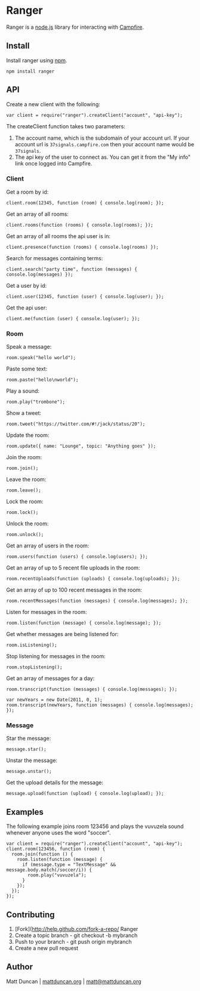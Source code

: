 Ranger
======

Ranger is a [node.js](http://nodejs.org/) library for interacting with [Campfire](http://campfirenow.com/).

Install
-------
Install ranger using [npm](http://npmjs.org/).

    npm install ranger

API
---
Create a new client with the following:

    var client = require("ranger").createClient("account", "api-key");

The createClient function takes two parameters:

1. The account name, which is the subdomain of your account url.  If your account url is `37signals.campfire.com` then your account name would be `37signals`.
2. The api key of the user to connect as.  You can get it from the "My info" link once logged into Campfire.

### Client
Get a room by id:

    client.room(12345, function (room) { console.log(room); });

Get an array of all rooms:

    client.rooms(function (rooms) { console.log(rooms); });

Get an array of all rooms the api user is in:

    client.presence(function (rooms) { console.log(rooms) });

Search for messages containing terms:

    client.search("party time", function (messages) { console.log(messages) });

Get a user by id:

    client.user(12345, function (user) { console.log(user); });

Get the api user:

    client.me(function (user) { console.log(user); });

### Room
Speak a message:

    room.speak("hello world");

Paste some text:

    room.paste("hello\nworld");

Play a sound:

    room.play("trombone");

Show a tweet:

    room.tweet("https://twitter.com/#!/jack/status/20");

Update the room:

    room.update({ name: "Lounge", topic: "Anything goes" });

Join the room:

    room.join();

Leave the room:

    room.leave();

Lock the room:

    room.lock();

Unlock the room:

    room.unlock();

Get an array of users in the room:

    room.users(function (users) { console.log(users); });

Get an array of up to 5 recent file uploads in the room:

    room.recentUploads(function (uploads) { console.log(uploads); });

Get an array of up to 100 recent messages in the room:

    room.recentMessages(function (messages) { console.log(messages); });

Listen for messages in the room:

    room.listen(function (message) { console.log(message); });

Get whether messages are being listened for:

    room.isListening();

Stop listening for messages in the room:

    room.stopListening();

Get an array of messages for a day:

    room.transcript(function (messages) { console.log(messages); });

    var newYears = new Date(2011, 0, 1);
    room.transcript(newYears, function (messages) { console.log(messages); });

### Message
Star the message:

    message.star();

Unstar the message:

    message.unstar();

Get the upload details for the message:

    message.upload(function (upload) { console.log(upload); });


Examples
--------
The following example joins room 123456 and plays the vuvuzela sound whenever
anyone uses the word "soccer".

    var client = require("ranger").createClient("account", "api-key");
    client.room(123456, function (room) {
      room.join(function () {
        room.listen(function (message) {
          if (message.type = "TextMessage" && message.body.match(/soccer/i)) {
            room.play("vuvuzela");
          }
        });
      });
    });

Contributing
------------

1. [Fork](http://help.github.com/fork-a-repo/ Ranger
2. Create a topic branch - git checkout -b mybranch
3. Push to your branch - git push origin mybranch
4. Create a new pull request

Author
------
Matt Duncan | [mattduncan.org](http://mattduncan.org) | [matt@mattduncan.org](mailto:matt@mattduncan.org)
